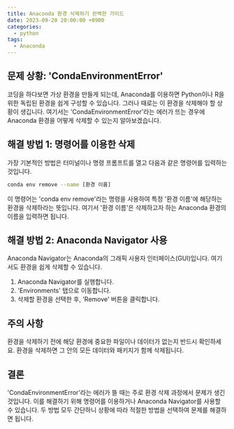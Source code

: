 ```yaml
---
title: Anaconda 환경 삭제하기 완벽한 가이드
date: 2023-09-20 20:00:00 +0900
categories:
  - python
tags:
  - Anaconda
---
```


## 문제 상황: 'CondaEnvironmentError'

코딩을 하다보면 가상 환경을 만들게 되는데, Anaconda를 이용하면 Python이나 R을 위한 독립된 환경을 쉽게 구성할 수 있습니다. 그러나 때로는 이 환경을 삭제해야 할 상황이 생깁니다. 여기서는 'CondaEnvironmentError'라는 에러가 뜨는 경우에 Anaconda 환경을 어떻게 삭제할 수 있는지 알아보겠습니다. 

## 해결 방법 1: 명령어를 이용한 삭제

가장 기본적인 방법은 터미널이나 명령 프롬프트를 열고 다음과 같은 명령어를 입력하는 것입니다.

```bash
conda env remove --name [환경 이름]
```

이 명령어는 'conda env remove'라는 명령을 사용하여 특정 '환경 이름'에 해당하는 환경을 삭제하라는 뜻입니다. 여기서 '환경 이름'은 삭제하고자 하는 Anaconda 환경의 이름을 입력하면 됩니다.

## 해결 방법 2: Anaconda Navigator 사용

Anaconda Navigator는 Anaconda의 그래픽 사용자 인터페이스(GUI)입니다. 여기서도 환경을 쉽게 삭제할 수 있습니다. 

1. Anaconda Navigator를 실행합니다.
2. 'Environments' 탭으로 이동합니다.
3. 삭제할 환경을 선택한 후, 'Remove' 버튼을 클릭합니다.

## 주의 사항

환경을 삭제하기 전에 해당 환경에 중요한 파일이나 데이터가 없는지 반드시 확인하세요. 환경을 삭제하면 그 안의 모든 데이터와 패키지가 함께 삭제됩니다.

## 결론

'CondaEnvironmentError'라는 에러가 뜰 때는 주로 환경 삭제 과정에서 문제가 생긴 것입니다. 이를 해결하기 위해 명령어를 이용하거나 Anaconda Navigator를 사용할 수 있습니다. 두 방법 모두 간단하니 상황에 따라 적절한 방법을 선택하여 문제를 해결하면 됩니다.